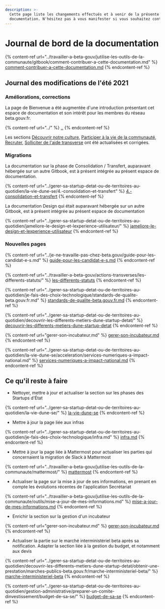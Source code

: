 ```yaml
---
description: >-
  Cette page liste les changements effectués et à venir de la présente
  documentation. N'hésitez pas à vous manifester si vous souhaitez contribuer !
---
```


# Journal de bord de la documentation

{% content-ref url="../travailler-a-beta-gouv/jutilise-les-outils-de-la-communaute/gitbook/comment-contribuer-a-cette-documentation.md" %}
[comment-contribuer-a-cette-documentation.md](../travailler-a-beta-gouv/jutilise-les-outils-de-la-communaute/gitbook/comment-contribuer-a-cette-documentation.md)
{% endcontent-ref %}

## Journal des modifications de l'été 2021

### Améliorations, corrections

La page de Bienvenue a été augmentée d'une introduction présentant cet espace de documentation et son intérêt pour les membres du réseau beta.gouv.fr.

{% content-ref url="../" %}
[..](../)
{% endcontent-ref %}

Les sections [Découvrir notre culture](../travailler-a-beta-gouv/culture/), [Participer à la vie de la communauté](../travailler-a-beta-gouv/actions-transverses/), [Recruter](../gerer-sa-startup-detat-ou-de-territoires-au-quotidien/decouvrir-les-differents-metiers-dune-startup-detat/recrutement/), [Solliciter de l'aide transverse](../gerer-sa-startup-detat-ou-de-territoires-au-quotidien/je-sollicite-de-laide-transverse/) ont été actualisées et corrigées.

### Migrations

La documentation sur la phase de Consolidation / Transfert, auparavant hébergée sur un autre Gitbook, est à présent intégrée au présent espace de documentation.

{% content-ref url="../gerer-sa-startup-detat-ou-de-territoires-au-quotidien/la-vie-dune-se/4.-consolidation-et-transfert" %}
[4.-consolidation-et-transfert](../gerer-sa-startup-detat-ou-de-territoires-au-quotidien/la-vie-dune-se/4.-consolidation-et-transfert)
{% endcontent-ref %}

La documentation Design qui était auparavant hébergée sur un autre Gitbook, est à présent intégrée au présent espace de documentation

{% content-ref url="../gerer-sa-startup-detat-ou-de-territoires-au-quotidien/jameliore-le-design-et-lexperience-utilisateur/" %}
[jameliore-le-design-et-lexperience-utilisateur](../gerer-sa-startup-detat-ou-de-territoires-au-quotidien/jameliore-le-design-et-lexperience-utilisateur/)
{% endcontent-ref %}

### Nouvelles pages

{% content-ref url="../je-ne-travaille-pas-chez-beta.gouv/guide-pour-les-candidat-e-s.md" %}
[guide-pour-les-candidat-e-s.md](../je-ne-travaille-pas-chez-beta.gouv/guide-pour-les-candidat-e-s.md)
{% endcontent-ref %}

{% content-ref url="../travailler-a-beta-gouv/actions-transverses/les-differents-statuts/" %}
[les-differents-statuts](../travailler-a-beta-gouv/actions-transverses/les-differents-statuts/)
{% endcontent-ref %}

{% content-ref url="../gerer-sa-startup-detat-ou-de-territoires-au-quotidien/je-fais-des-choix-technologique/standards-de-qualite-beta.gouv.fr.md" %}
[standards-de-qualite-beta.gouv.fr.md](../gerer-sa-startup-detat-ou-de-territoires-au-quotidien/je-fais-des-choix-technologique/standards-de-qualite-beta.gouv.fr.md)
{% endcontent-ref %}

{% content-ref url="../gerer-sa-startup-detat-ou-de-territoires-au-quotidien/decouvrir-les-differents-metiers-dune-startup-detat/" %}
[decouvrir-les-differents-metiers-dune-startup-detat](../gerer-sa-startup-detat-ou-de-territoires-au-quotidien/decouvrir-les-differents-metiers-dune-startup-detat/)
{% endcontent-ref %}

{% content-ref url="gerer-son-incubateur.md" %}
[gerer-son-incubateur.md](gerer-son-incubateur.md)
{% endcontent-ref %}

{% content-ref url="../gerer-sa-startup-detat-ou-de-territoires-au-quotidien/la-vie-dune-se/acceleration/services-numeriques-a-impact-national.md" %}
[services-numeriques-a-impact-national.md](../gerer-sa-startup-detat-ou-de-territoires-au-quotidien/la-vie-dune-se/acceleration/services-numeriques-a-impact-national.md)
{% endcontent-ref %}

## Ce qu'il reste à faire

* Nettoyer, mettre à jour et actualiser la section sur les phases des Startups d'État

{% content-ref url="../gerer-sa-startup-detat-ou-de-territoires-au-quotidien/la-vie-dune-se/" %}
[la-vie-dune-se](../gerer-sa-startup-detat-ou-de-territoires-au-quotidien/la-vie-dune-se/)
{% endcontent-ref %}

* Mettre à jour la page liée aux infras

{% content-ref url="../gerer-sa-startup-detat-ou-de-territoires-au-quotidien/je-fais-des-choix-technologique/infra.md" %}
[infra.md](../gerer-sa-startup-detat-ou-de-territoires-au-quotidien/je-fais-des-choix-technologique/infra.md)
{% endcontent-ref %}

* Mettre à jour la page liée à Mattermost pour actualiser les parties qui concernaient la migration de Slack à Mattermost

{% content-ref url="../travailler-a-beta-gouv/jutilise-les-outils-de-la-communaute/mattermost/" %}
[mattermost](../travailler-a-beta-gouv/jutilise-les-outils-de-la-communaute/mattermost/)
{% endcontent-ref %}

* Actualiser la page sur la mise à jour de ses informations, en prenant en compte les évolutions récentes de l'application Secrétariat

{% content-ref url="../travailler-a-beta-gouv/jutilise-les-outils-de-la-communaute/outils/mise-a-jour-de-mes-informations.md" %}
[mise-a-jour-de-mes-informations.md](../travailler-a-beta-gouv/jutilise-les-outils-de-la-communaute/outils/mise-a-jour-de-mes-informations.md)
{% endcontent-ref %}

* Enrichir la section sur la gestion d'un incubateur

{% content-ref url="gerer-son-incubateur.md" %}
[gerer-son-incubateur.md](gerer-son-incubateur.md)
{% endcontent-ref %}

* Actualiser la partie sur le marché interministériel beta après sa notification. Adapter la section liée à la gestion du budget, et notamment aux devis

{% content-ref url="../gerer-sa-startup-detat-ou-de-territoires-au-quotidien/decouvrir-les-differents-metiers-dune-startup-detat/obtenir-une-prestation/marches-publics-beta.gouv.fr/marche-interministeriel-beta/" %}
[marche-interministeriel-beta](../gerer-sa-startup-detat-ou-de-territoires-au-quotidien/decouvrir-les-differents-metiers-dune-startup-detat/obtenir-une-prestation/marches-publics-beta.gouv.fr/marche-interministeriel-beta/)
{% endcontent-ref %}

{% content-ref url="../gerer-sa-startup-detat-ou-de-territoires-au-quotidien/gestion-administrative/preparer-un-comite-dinvestissement/budget-de-sa-se/" %}
[budget-de-sa-se](../gerer-sa-startup-detat-ou-de-territoires-au-quotidien/gestion-administrative/preparer-un-comite-dinvestissement/budget-de-sa-se/)
{% endcontent-ref %}
